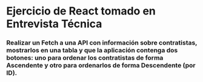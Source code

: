 # Ejercicio de React tomado en Entrevista Técnica

### Realizar un Fetch a una API con información sobre contratistas, mostrarlos en una tabla y que la aplicación contenga dos botones: uno para ordenar los contratistas de forma Ascendente y otro para ordenarlos de forma Descendente (por ID).

